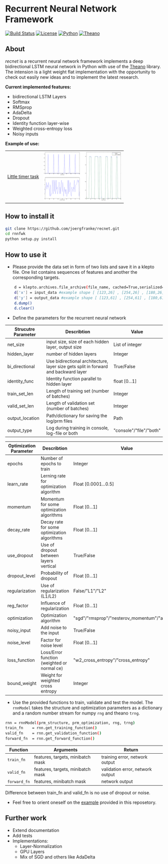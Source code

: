 
# Recurrent Neural Network Framework

[![Build Status](https://travis-ci.org/joergfranke/recnet.svg?branch=master)](https://travis-ci.org/joergfranke/recnet)
[![License](https://img.shields.io/github/license/mashape/apistatus.svg)](https://github.com/joergfranke/recnet/blob/master/LICENSE.txt)
[![Python](https://img.shields.io/badge/python-2.7-yellow.svg)](https://www.python.org/download/releases/2.7/)
[![Theano](https://img.shields.io/badge/theano-0.8.2-yellow.svg)](http://deeplearning.net/software/theano/)

## About
*recnet* is a recurrent neural network framework implements a deep bidirectional LSTM neural network in Python with use of the
[Theano](http://deeplearning.net/software/theano/) library. The intension is a light weight flat implementation with
the opportunity to check out easily new ideas and to implement the latest research.

__Current implemented features:__
- bidirectional LSTM Layers
- Softmax
- RMSprop
- AdaDelta
- Dropout
- Identity function layer-wise
- Weighted cross-entropy loss
- Noisy inputs



__Example of use:__

<table>
  <tr>
    <td><a href="https://github.com/joergfranke/recnet/tree/master/examples/little_timer_task">Little timer task</a></td>
    <td><img src="examples/little_timer_task/sample.png"  width="250"></td>
  </tr>
</table>


## How to install it

```bash
git clone https://github.com/joergfranke/recnet.git
cd rnnfwk
python setup.py install
```

## How to use it

- Please provide the data set in form of two lists and save it in a klepto file. One list contains sequences of features and another the corresponding targets.

```bash
    d = klepto.archives.file_archive(file_name, cached=True,serialized=True)
    d['x'] = input_data #example shape [ [123,26] , [254,26] , [180,26] , [340,26] , ... ]
    d['y'] = output_data #example shape [ [123,61] , [254,61] , [180,61] , [340,61] , ... ]
    d.dump()
    d.clear()
```



- Define the parameters for the recurrent neural network

| Strucutre Parameter | Describtion                                        | Value          | 
| ------------------- | ---------------------------------------------------| ---------------- | 
| net_size            | input size, size of each hidden layer, output size | List of integer | 
| hidden_layer        | number of hidden layers                            | Integer          | 
| bi_directional      | Use bidirectional architecture, layer size gets split in forward and backward layer  | True/False |
| identity_func       | Identity function parallel to hidden layer | float [0...1] | 
| train_set_len       | Length of training set (number of batches) | Integer | 
| valid_set_len       | Length of validation set (number of batches) | Integer | 
| output_location     | Path/dictionary for saving the log/prm files | Path | 
| output_type         | Log during training in console, log-file or both | "console"/"file"/"both" | 


| Optimization Parameter | Describtion                                        | Value          | 
| ------------------- | ---------------------------------------------------| ---------------- | 
| epochs             | Number of epochs to train                          | Integer          | 
| learn_rate         | Lerning rate for optimization algorithm            | Float [0.0001...0.5] | 
| momentum           | Momentum for some optimization algorithms          | Float [0...1]    | 
| decay_rate         | Decay rate for some optimization algorithms        | Float [0...1]    | 
| use_dropout        | Use of dropout between layers vertical             | True/False       | 
| dropout_level      | Probability of dropout                             | Float [0...1]    | 
| regularization     | Use of regularization (L1/L2)                      | False/"L1"/"L2"  | 
| reg_factor         | Influence of regularization                        | Float [0...1]    | 
| optimization       | Optimization algorithm                             | "sgd"/"rmsprop"/"nesterov_momentum"/"adadelta" |
| noisy_input        | Add noise to the input                             | True/False          | 
| noise_level        | Factor for noise level                             | Float [0...1]    | 
| loss_function      | Loss/Error function (weighted or normal ce)        | "w2_cross_entropy"/"cross_entropy"          | 
| bound_weight       | Weight for weighted cross entropy                  | Integer          | 



- Use the provided functions to train, validate and test the model.
The `rnnModel` takes the structure and optimization parameters as a dictionary and a random number stream for numpy `rng` and theano `trng`.
```bash
rnn = rnnModel(prm_structure, prm_optimization, rng, trng)
train_fn    = rnn.get_training_function()
valid_fn    = rnn.get_validation_function()
forward_fn  = rnn.get_forward_function()
```

| Function | Arguments | Return   |
|----------|-----------|----------|
| `train_fn` | features, targets, minibatch mask | training error, network output |  
| `valid_fn` | features, targets, minibatch mask | validation error, network output | 
| `forward_fn` | features, minibatch mask | network output | 

Difference between train_fn and valid_fn is no use of dropout or noise.



- Feel free to orient oneself on the [example](https://github.com/joergfranke/recnet/tree/master/examples/little_timer_task) provided in this reposetory.

## Further work

- Extend documentation
- Add tests
- Implementations:
    - Layer-Normalization
    - GPU Layers
    - Mix of SGD and others like AdaDelta